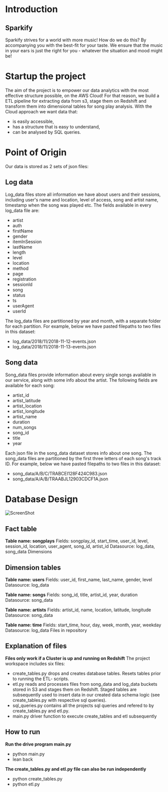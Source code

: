 # Introduction
## Sparkify

Sparkify strives for a world with more music!
How do we do this? By accompanying you with the best-fit for your taste. We ensure that the music in your ears is just the right for you - whatever the situation and mood might be!

# Startup the project

The aim of the project is to empower our data analytics with the most effective structure possible, on the AWS Cloud!
For that reason, we build a ETL pipeline for extracting data from s3, stage them on Redshift and transform them into dimensional tables for song play analysis. 
With the Cloud approach we want data that:

- is easily accessible,
- has a structure that is easy to understand,
- can be analysed by SQL queries.

# Point of Origin

Our data is stored as 2 sets of json files:
## Log data

Log_data files store all information we have about users and their sessions, including user's name and location, level of access, song and artist name, timestamp when the song was played etc. The fields available in every log_data file are:

- artist
- auth
- firstName
- gender
- itemInSession
- lastName
- length
- level
- location
- method
- page
- registration
- sessionId
- song
- status
- ts
- userAgent
- userId

The log_data files are partitioned by year and month, with a separate folder for each partition. For example, below we have pasted filepaths to two files in this dataset:

- log_data/2018/11/2018-11-12-events.json
- log_data/2018/11/2018-11-13-events.json

## Song data

Song_data files provide information about every single songs available in our service, along with some info about the artist. The following fields are available for each song:

- artist_id
- artist_latitude
- artist_location
- artist_longitude
- artist_name
- duration
- num_songs
- song_id
- title
- year

Each json file in the song_data dataset stores info about one song. The song_data files are partitioned by the first three letters of each song's track ID. For example, below we have pasted filepaths to two files in this dataset:

- song_data/A/B/C/TRABCEI128F424C983.json
- song_data/A/A/B/TRAABJL12903CDCF1A.json 

# Database Design

![ScreenShot](https://raw.github.com/awesimous/repository/screenshots/DB_Schema)

## Fact table

__Table name: songplays__
Fields: songplay_id, start_time, user_id, level, session_id, location, user_agent, song_id, artist_id
Datasource: log_data, song_data
Dimensions

## Dimension tables

__Table name: users__
Fields: user_id, first_name, last_name, gender, level
Datasource: log_data

__Table name: songs__
Fields: song_id, title, artist_id, year, duration
Datasource: song_data

__Table name: artists__
Fields: artist_id, name, location, latitude, longitude
Datasource: song_data

__Table name: time__
Fields: start_time, hour, day, week, month, year, weekday
Datasource: log_data
Files in repository

## Explanation of files
__Files only work if a Cluster is up and running on Redshift__
The project workspace includes six files:

- create_tables.py drops and creates database tables. Resets tables prior to running the ETL- scripts.
- etl.py reads and processes files from song_data and log_data buckets stored in S3 and stages them on Redshift. Staged tables are subsequently used to insert data in our created data schema logic (see create_tables.py with respective sql queries). 
- sql_queries.py contains all the projects sql queries and refered to by create_tables.py and etl.py.
- main.py driver function to execute create_tables and etl subsequently

## How to run

__Run the drive program main.py__

- python main.py
- lean back

__The create_tables.py and etl.py file can also be run independently__

- python create_tables.py 
- python etl.py 

